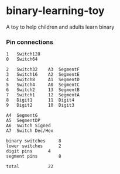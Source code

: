# binary-learning-toy
A toy to help children and adults learn binary

### Pin connections
```
1	Switch128
0	Switch64
				
2	Switch32	A3	SegmentF
3	Switch16	A2	SegmentE
4	Switch8		A1	SegmentD
5	Switch4		A0	SegmentC
6	Switch2		13	SegmentB
7	Switch1		12	SegmentA
8	Digit1		11	Digit4
9	Digit2		10	Digit3

A4	SegmentG
A5	SegmentDP
A6	Switch Signed
A7	Switch Dec/Hex

binary switches		8
lower switches		2
digit pins		4
segment pins		8

total			22
```
